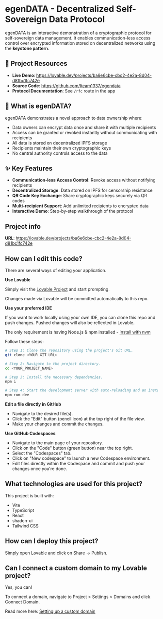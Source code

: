 # egenDATA - Decentralized Self-Sovereign Data Protocol

egenDATA is an interactive demonstration of a cryptographic protocol for self-sovereign data management. It enables communication-less access control over encrypted information stored on decentralized networks using the **keystone pattern**.

## 🔗 Project Resources

- **Live Demo**: https://lovable.dev/projects/ba6e6cbe-cbc2-4e2a-8d04-d81bc1fc742e
- **Source Code**: https://github.com/Iteam1337/egendata
- **Protocol Documentation**: See `/rfc` route in the app

## 🎯 What is egenDATA?

egenDATA demonstrates a novel approach to data ownership where:
- Data owners can encrypt data once and share it with multiple recipients
- Access can be granted or revoked instantly without communicating with recipients
- All data is stored on decentralized IPFS storage
- Recipients maintain their own cryptographic keys
- No central authority controls access to the data

## ✨ Key Features

- **Communication-less Access Control**: Revoke access without notifying recipients
- **Decentralized Storage**: Data stored on IPFS for censorship resistance
- **QR Code Key Exchange**: Share cryptographic keys securely via QR codes
- **Multi-recipient Support**: Add unlimited recipients to encrypted data
- **Interactive Demo**: Step-by-step walkthrough of the protocol

## Project info

**URL**: https://lovable.dev/projects/ba6e6cbe-cbc2-4e2a-8d04-d81bc1fc742e

## How can I edit this code?

There are several ways of editing your application.

**Use Lovable**

Simply visit the [Lovable Project](https://lovable.dev/projects/ba6e6cbe-cbc2-4e2a-8d04-d81bc1fc742e) and start prompting.

Changes made via Lovable will be committed automatically to this repo.

**Use your preferred IDE**

If you want to work locally using your own IDE, you can clone this repo and push changes. Pushed changes will also be reflected in Lovable.

The only requirement is having Node.js & npm installed - [install with nvm](https://github.com/nvm-sh/nvm#installing-and-updating)

Follow these steps:

```sh
# Step 1: Clone the repository using the project's Git URL.
git clone <YOUR_GIT_URL>

# Step 2: Navigate to the project directory.
cd <YOUR_PROJECT_NAME>

# Step 3: Install the necessary dependencies.
npm i

# Step 4: Start the development server with auto-reloading and an instant preview.
npm run dev
```

**Edit a file directly in GitHub**

- Navigate to the desired file(s).
- Click the "Edit" button (pencil icon) at the top right of the file view.
- Make your changes and commit the changes.

**Use GitHub Codespaces**

- Navigate to the main page of your repository.
- Click on the "Code" button (green button) near the top right.
- Select the "Codespaces" tab.
- Click on "New codespace" to launch a new Codespace environment.
- Edit files directly within the Codespace and commit and push your changes once you're done.

## What technologies are used for this project?

This project is built with:

- Vite
- TypeScript
- React
- shadcn-ui
- Tailwind CSS

## How can I deploy this project?

Simply open [Lovable](https://lovable.dev/projects/ba6e6cbe-cbc2-4e2a-8d04-d81bc1fc742e) and click on Share -> Publish.

## Can I connect a custom domain to my Lovable project?

Yes, you can!

To connect a domain, navigate to Project > Settings > Domains and click Connect Domain.

Read more here: [Setting up a custom domain](https://docs.lovable.dev/features/custom-domain#custom-domain)
